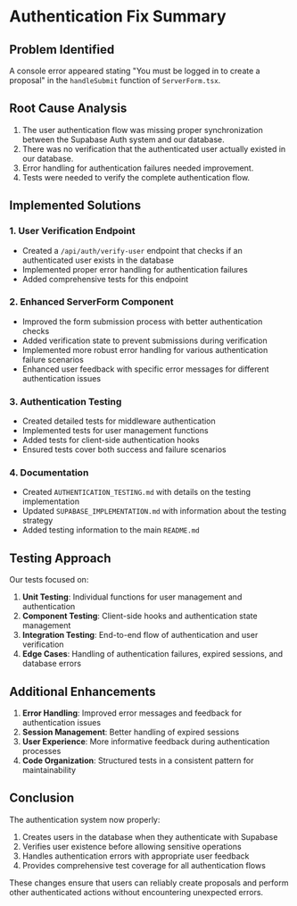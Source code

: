 # Authentication Fix Summary

## Problem Identified

A console error appeared stating "You must be logged in to create a proposal" in the `handleSubmit` function of `ServerForm.tsx`.

## Root Cause Analysis

1. The user authentication flow was missing proper synchronization between the Supabase Auth system and our database.
2. There was no verification that the authenticated user actually existed in our database.
3. Error handling for authentication failures needed improvement.
4. Tests were needed to verify the complete authentication flow.

## Implemented Solutions

### 1. User Verification Endpoint

- Created a `/api/auth/verify-user` endpoint that checks if an authenticated user exists in the database
- Implemented proper error handling for authentication failures
- Added comprehensive tests for this endpoint

### 2. Enhanced ServerForm Component

- Improved the form submission process with better authentication checks
- Added verification state to prevent submissions during verification
- Implemented more robust error handling for various authentication failure scenarios
- Enhanced user feedback with specific error messages for different authentication issues

### 3. Authentication Testing

- Created detailed tests for middleware authentication
- Implemented tests for user management functions
- Added tests for client-side authentication hooks
- Ensured tests cover both success and failure scenarios

### 4. Documentation

- Created `AUTHENTICATION_TESTING.md` with details on the testing implementation
- Updated `SUPABASE_IMPLEMENTATION.md` with information about the testing strategy
- Added testing information to the main `README.md`

## Testing Approach

Our tests focused on:

1. **Unit Testing**: Individual functions for user management and authentication
2. **Component Testing**: Client-side hooks and authentication state management
3. **Integration Testing**: End-to-end flow of authentication and user verification
4. **Edge Cases**: Handling of authentication failures, expired sessions, and database errors

## Additional Enhancements

1. **Error Handling**: Improved error messages and feedback for authentication issues
2. **Session Management**: Better handling of expired sessions
3. **User Experience**: More informative feedback during authentication processes
4. **Code Organization**: Structured tests in a consistent pattern for maintainability

## Conclusion

The authentication system now properly:

1. Creates users in the database when they authenticate with Supabase
2. Verifies user existence before allowing sensitive operations
3. Handles authentication errors with appropriate user feedback
4. Provides comprehensive test coverage for all authentication flows

These changes ensure that users can reliably create proposals and perform other authenticated actions without encountering unexpected errors.
